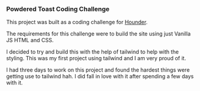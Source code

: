### Powdered Toast Coding Challenge

This project was built as a coding challenge for [Hounder](www.hounder.co).

The requirements for this challenge were to build the site using just Vanilla JS HTML and CSS.

I decided to try and build this with the help of tailwind to help with the styling.
This was my first project using tailwind and I am very proud of it.

I had three days to work on this project and found the hardest things were getting use to tailwind hah. I did fall in love with it after spending a few days with it.

